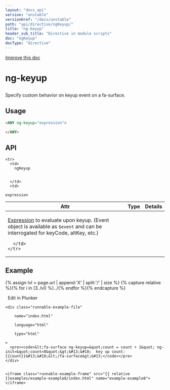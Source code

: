 ```yaml
---
layout: "docs_api"
version: "unstable"
versionHref: "/docs/unstable"
path: "api/directive/ngKeyup/"
title: "ng-keyup"
header_sub_title: "Directive in module scripts"
doc: "ngKeyup"
docType: "directive"
---
```


<div class="improve-docs">
  <a href='https://github.com/Famous/famous-angular/edit/master/src/scripts/directives/fa-input.js#L517'>
    Improve this doc
  </a>
</div>





<h1 class="api-title">

  ng-keyup



</h1>





Specify custom behavior on keyup event on a fa-surface.






  
<h2 id="usage">Usage</h2>
  
```html
<ANY ng-keyup="expression">

</ANY>
```
  
  
<h2 id="api" style="clear:both;">API</h2>

<table class="table" style="margin:0;">
  <thead>
    <tr>
      <th>Attr</th>
      <th>Type</th>
      <th>Details</th>
    </tr>
  </thead>
  <tbody>
    
    <tr>
      <td>
        ngKeyup
        
        
      </td>
      <td>
        
  <code>expression</code>
      </td>
      <td>
        <p><a href="guide/expression">Expression</a> to evaluate upon
keyup. (Event object is available as <code>$event</code> and can be interrogated for keyCode, altKey, etc.)</p>

        
      </td>
    </tr>
    
  </tbody>
</table>

  

  



<h2 id="example">Example</h2><p>

{% assign lvl = page.url | append:'X' | split:'/' | size %}
{% capture relative %}{% for i in (3..lvl) %}../{% endfor %}{% endcapture %}

<div>
  <a ng-click="openPlunkr('{{ relative }}examples/example-example8')" class="btn pull-right">
    <i class="glyphicon glyphicon-edit">&nbsp;</i>
    Edit in Plunker</a>
  <div class="runnable-example" path="examples/example-example8"
      
  >

   
    <div class="runnable-example-file"
      
        name="index.html"
      
        language="html"
      
        type="html"
      
    >
      <pre><code>&lt;fa-surface ng-keyup=&quot;count = count + 1&quot; ng-init=&quot;count=0&quot;&gt;&#13;&#10;  key up count: {{count}}&#13;&#10;&lt;/fa-surface&gt;&#13;</code></pre>
    </div>
  

    <iframe class="runnable-example-frame" src="{{ relative }}examples/example-example8/index.html" name="example-example8"></iframe>
  </div>
</div>


</p>



